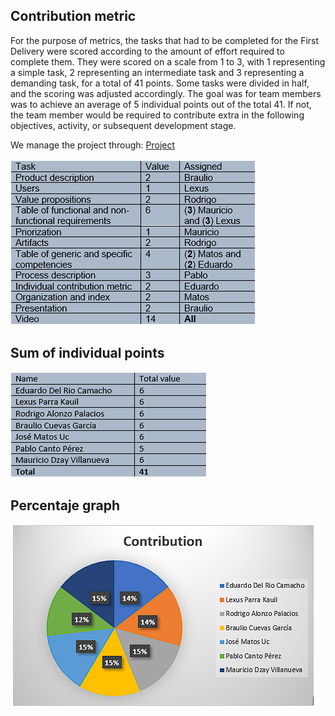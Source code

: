 ## Contribution metric

For the purpose of metrics, the tasks that had to be completed for the First Delivery were scored according to the amount of effort required to complete them. They were scored on a scale from 1 to 3, with 1 representing a simple task, 2 representing an intermediate task and 3 representing a demanding task, for a total of 41 points. Some tasks were divided in half, and the scoring was adjusted accordingly. The goal was for team members was to achieve an average of 5 individual points out of the total 41. If not, the team member would be required to contribute extra in the following objectives, activity, or subsequent development stage.



We manage the project through:  [Project](https://github.com/users/EduardoMatos05/projects/2)



![Tabla 1](https://github.com/EduardoMatos05/ProyectoFIS/blob/Eduardo/other%20artifacts/tabla_1.png?raw=true)

## Sum of individual points


![Tabla 2](https://github.com/EduardoMatos05/ProyectoFIS/blob/Eduardo/other%20artifacts/tabla_2.png?raw=true)

## Percentaje graph


![Grafica 1](https://github.com/EduardoMatos05/ProyectoFIS/blob/Eduardo/other%20artifacts/grafica_1.png?raw=true)




